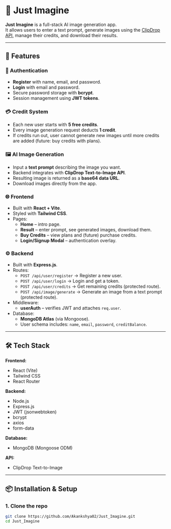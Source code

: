 # 🎨 Just Imagine

**Just Imagine** is a full-stack AI image generation app.  
It allows users to enter a text prompt, generate images using the [ClipDrop API](https://clipdrop.co/apis), manage their credits, and download their results.  

---

## 🚀 Features

### 🔑 Authentication
- **Register** with name, email, and password.
- **Login** with email and password.
- Secure password storage with **bcrypt**.
- Session management using **JWT tokens**.

### 💳 Credit System
- Each new user starts with **5 free credits**.
- Every image generation request deducts **1 credit**.
- If credits run out, user cannot generate new images until more credits are added (future: buy credits with plans).

### 🖼️ AI Image Generation
- Input a **text prompt** describing the image you want.
- Backend integrates with **ClipDrop Text-to-Image API**.
- Resulting image is returned as a **base64 data URL**.
- Download images directly from the app.

### 🌐 Frontend
- Built with **React + Vite**.
- Styled with **Tailwind CSS**.
- Pages:
  - **Home** – intro page.
  - **Result** – enter prompt, see generated images, download them.
  - **Buy Credits** – view plans and (future) purchase credits.
  - **Login/Signup Modal** – authentication overlay.

### ⚙️ Backend
- Built with **Express.js**.
- Routes:
  - `POST /api/user/register` → Register a new user.
  - `POST /api/user/login` → Login and get a token.
  - `POST /api/user/credits` → Get remaining credits (protected route).
  - `POST /api/image/generate` → Generate an image from a text prompt (protected route).
- Middleware:
  - **userAuth** – verifies JWT and attaches `req.user`.
- Database:
  - **MongoDB Atlas** (via Mongoose).
  - User schema includes: `name`, `email`, `password`, `creditBalance`.

---

## 🛠️ Tech Stack

**Frontend:**
- React (Vite)
- Tailwind CSS
- React Router

**Backend:**
- Node.js
- Express.js
- JWT (jsonwebtoken)
- bcrypt
- axios
- form-data

**Database:**
- MongoDB (Mongoose ODM)

**API:**
- ClipDrop Text-to-Image

---

## 📦 Installation & Setup

### 1. Clone the repo
```bash
git clone https://github.com/Akankshya02/Just_Imagine.git
cd Just_Imagine
